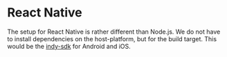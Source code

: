 # React Native

The setup for React Native is rather different than Node.js. We do
not have to install dependencies on the host-platform, but for the
build target. This would be the
[indy-sdk](https://github.com/hyperledger/indy-sdk) for Android and
iOS.
